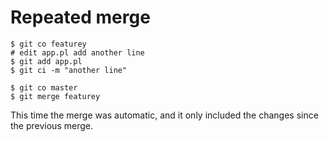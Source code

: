 # Repeated merge

```
$ git co featurey
# edit app.pl add another line
$ git add app.pl
$ git ci -m "another line"

$ git co master
$ git merge featurey
```


This time the merge was automatic,
and it only included the changes since the previous merge.



